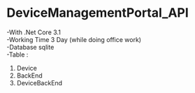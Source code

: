 # DeviceManagementPortal_API
-With .Net Core 3.1 </br>
-Working Time 3 Day (while doing office work) </br>
-Database sqlite </br>
-Table : </br>
1. Device </br>
2. BackEnd </br>
3. DeviceBackEnd </br>
